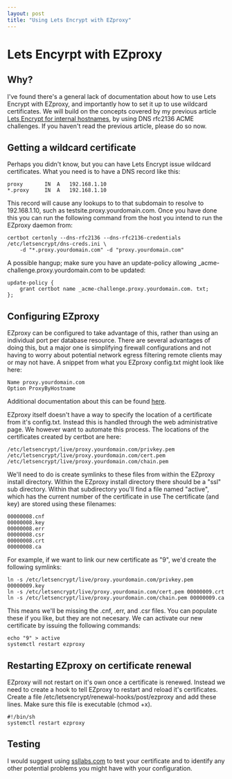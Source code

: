 ```yaml
---
layout: post
title: "Using Lets Encrypt with EZproxy"
---
```

# Lets Encyrpt with EZproxy

## Why?
I've found there's a general lack of documentation about how to use Lets Encrypt with EZproxy, and importantly how to set it up to use wildcard certificates. We will build on the concepts covered
by my previous article <a href="/2021/06/01/letsencrypt.html">Lets Encrypt for internal hostnames</a>, by using DNS rfc2136 ACME challenges. If you haven't read the previous article, please do so now.

## Getting a wildcard certificate
Perhaps you didn't know, but you can have Lets Encrypt issue wildcard certificates. What you need is to have a DNS record like this:

```
proxy		IN	A	192.168.1.10
*.proxy		IN	A	192.168.1.10
```

This record will cause any lookups to to that subdomain to resolve to 192.168.1.10, such as testsite.proxy.yourdomain.com. Once you have done this you can run the following command from the host you
intend to run the EZproxy daemon from:

```
certbot certonly --dns-rfc2136 --dns-rfc2136-credentials /etc/letsencrypt/dns-creds.ini \ 
	-d "*.proxy.yourdomain.com" -d "proxy.yourdomain.com"
```

A possible hangup; make sure you have an update-policy allowing _acme-challenge.proxy.yourdomain.com to be updated:

```
update-policy {
	grant certbot name _acme-challenge.proxy.yourdomain.com. txt;
};
```

## Configuring EZproxy
EZproxy can be configured to take advantage of this, rather than using an individual port per database resource. There are several advantages of doing this, but a major one is simplifying firewall configurations
and not having to worry about potential network egress filtering remote clients may or may not have. A snippet from what you EZproxy config.txt might look like here:

```
Name proxy.yourdomain.com
Option ProxyByHostname
```

Additional documentation about this can be found <a href="https://help.oclc.org/Library_Management/EZproxy/EZproxy_configuration/Migrate_to_Proxy_by_Hostname">here</a>.

EZproxy itself doesn't have a way to specify the location of a certificate from it's config.txt. Instead this is handled through the web administrative page. We however want to automate
this process. The locations of the certificates created by certbot are here:

```
/etc/letsencrypt/live/proxy.yourdomain.com/privkey.pem
/etc/letsencrypt/live/proxy.yourdomain.com/cert.pem
/etc/letsencrypt/live/proxy.yourdomain.com/chain.pem
```

We'll need to do is create symlinks to these files from within the EZproxy install directory. Within the EZproxy install directory there should be a "ssl" sub directory. Within that
subdirectory you'll find a file named "active", which has the current number of the certificate in use  The certificate (and key) are stored using these filenames:

```
00000008.cnf
00000008.key
00000008.err
00000008.csr
00000008.crt
00000008.ca
```

For example, if we want to link our new certificate as "9", we'd create the following symlinks:

```
ln -s /etc/letsencrypt/live/proxy.yourdomain.com/privkey.pem 00000009.key
ln -s /etc/letsencrypt/live/proxy.yourdomain.com/cert.pem 00000009.crt
ln -s /etc/letsencrypt/live/proxy.yourdomain.com/chain.pem 00000009.ca
```

This means we'll be missing the .cnf, .err, and .csr files. You can populate these if you like, but they are not necesary. We can activate our new certificate by issuing the following commands:

```
echo "9" > active
systemctl restart ezproxy
```

## Restarting EZproxy on certificate renewal
EZproxy will not restart on it's own once a certificate is renewed. Instead we need to create a hook to tell EZproxy to restart and reload it's certificates. Create a file /etc/letsencrypt/renewal-hooks/post/ezproxy
and add these lines. Make sure this file is executable (chmod +x).

```
#!/bin/sh
systemctl restart ezproxy
```

## Testing
I would suggest using <a href="https://www.ssllabs.com/ssltest/index.html">ssllabs.com</a> to test your certificate and to identify any other potential problems you might have with your configuration.
